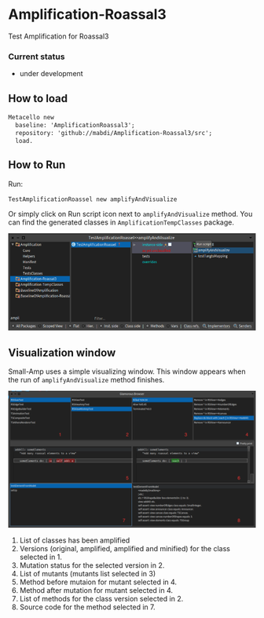 # Amplification-Roassal3

Test Amplification for Roassal3

### Current status 

- under development

## How to load
```smalltalk
Metacello new
  baseline: 'AmplificationRoassal3';
  repository: 'github://mabdi/Amplification-Roassal3/src';
  load.
```

## How to Run
Run:

```smalltalk
TestAmplificationRoassel new amplifyAndVisualize
```

Or simply click on Run script icon next to `amplifyAndVisualize` method. You can find the generated classes in `AmplificationTempClasses` package.

![Run Script](screenshots/Screenshot&#32;2019-10-28&#32;at&#32;10.50.14.png)

## Visualization window

Small-Amp uses a simple visualizing window. This window appears when the run of `amplifyAndVisualize` method finishes.

![Visualise window](screenshots/Screenshot&#32;2019-10-28&#32;at&#32;13.14.59.png)

1. List of classes has been amplified
2. Versions (original, amplified, amplified and minified) for the class selected in 1.
3. Mutation status for the selected version in 2.
4. List of mutants (mutants list selected in 3)
5. Method before mutaion for mutant selected in 4.
6. Method after mutation for mutant selected in 4.
7. List of methods for the class version selected in 2.
8. Source code for the method selected in 7.
